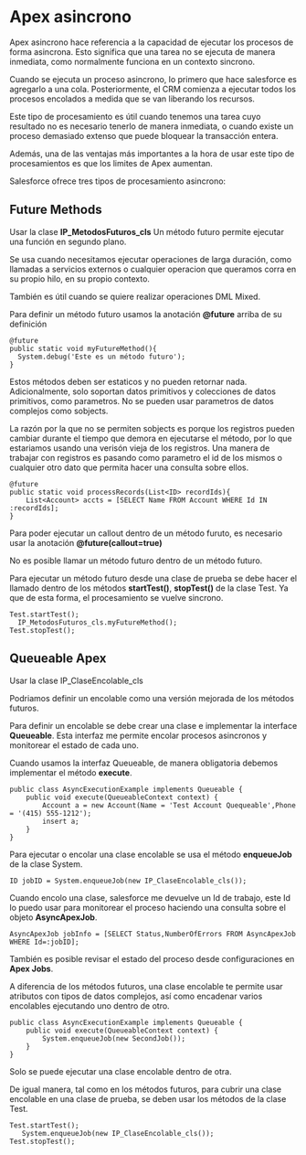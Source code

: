 # Apex asincrono

Apex asincrono hace referencia a la capacidad de ejecutar los procesos de forma asincrona. Esto significa que una tarea no se ejecuta de manera inmediata, 
como normalmente funciona en un contexto sincrono. 

Cuando se ejecuta un proceso asincrono, lo primero que hace salesforce es agregarlo a una cola. Posteriormente, el CRM comienza a ejecutar todos los procesos encolados 
a medida que se van liberando los recursos. 

Este tipo de procesamiento es útil cuando tenemos una tarea cuyo resultado no es necesario tenerlo de manera inmediata,
o cuando existe un proceso demasiado extenso que puede bloquear la transacción entera. 

Además, una de las ventajas más importantes a la hora de usar este tipo de procesamientos es que los limites de Apex aumentan. 

Salesforce ofrece tres tipos de procesamiento asincrono:

## Future Methods

Usar la clase **IP_MetodosFuturos_cls**
Un método futuro permite ejecutar una función en segundo plano.

Se usa cuando necesitamos ejecutar operaciones de larga duración, como llamadas a servicios externos o cualquier operacion que
queramos corra en su propio hilo, en su propio contexto.

También es útil cuando se quiere realizar operaciones DML Mixed. 

Para definir un método futuro usamos la anotación **@future** arriba de su definición

```Apex
@future
public static void myFutureMethod(){   
  System.debug('Este es un método futuro');
}
```

Estos métodos deben ser estaticos y no pueden retornar nada. Adicionalmente, solo soportan datos primitivos y colecciones de datos 
primitivos, como parametros. No se pueden usar parametros de datos complejos como sobjects.

La razón por la que no se permiten sobjects es porque los registros pueden cambiar durante el tiempo que demora en ejecutarse
el método, por lo que estariamos usando una verisón vieja de los registros. Una manera de trabajar con registros es pasando
como parametro el id de los mismos o cualquier otro dato que permita hacer una consulta sobre ellos.

```Apex
@future
public static void processRecords(List<ID> recordIds){   
    List<Account> accts = [SELECT Name FROM Account WHERE Id IN :recordIds];
}
```

Para poder ejecutar un callout dentro de un método furuto, es necesario usar la anotación **@future(callout=true)**

No es posible llamar un método futuro dentro de un método futuro.

Para ejecutar un método futuro desde una clase de prueba se debe hacer el llamado dentro de los métodos **startTest()**, **stopTest()** de 
la clase Test. Ya que de esta forma, el procesamiento se vuelve sincrono. 

```Apex
Test.startTest();        
  IP_MetodosFuturos_cls.myFutureMethod();
Test.stopTest();
```

## Queueable Apex

Usar la clase IP_ClaseEncolable_cls

Podriamos definir un encolable como una versión mejorada de los métodos futuros. 

Para definir un encolable se debe crear una clase e implementar la interface **Queueable**. Esta interfaz me permite encolar procesos 
asincronos y monitorear el estado de cada uno.

Cuando usamos la interfaz Queueable, de manera obligatoria debemos implementar el método **execute**. 

```Apex
public class AsyncExecutionExample implements Queueable {
    public void execute(QueueableContext context) {
        Account a = new Account(Name = 'Test Account Quequeable',Phone = '(415) 555-1212');
        insert a;        
    }
}
```

Para ejecutar o encolar una clase encolable se usa el método **enqueueJob** de la clase System.

```Apex
ID jobID = System.enqueueJob(new IP_ClaseEncolable_cls());
```

Cuando encolo una clase, salesforce me devuelve un Id de trabajo, este Id lo puedo usar para monitorear el proceso haciendo
una consulta sobre el objeto **AsyncApexJob**.

```Apex
AsyncApexJob jobInfo = [SELECT Status,NumberOfErrors FROM AsyncApexJob WHERE Id=:jobID];
```

También es posible revisar el estado del proceso desde configuraciones en **Apex Jobs**.

A diferencia de los métodos futuros, una clase encolable te permite usar atributos con tipos de datos complejos, así como encadenar varios encolables ejecutando uno dentro de otro. 

```Apex
public class AsyncExecutionExample implements Queueable {
    public void execute(QueueableContext context) {
        System.enqueueJob(new SecondJob());
    }
}
```
Solo se puede ejecutar una clase encolable dentro de otra.

De igual manera, tal como en los métodos futuros, para cubrir una clase encolable en una clase de prueba, se deben usar los métodos de la clase Test.

```Apex
Test.startTest();        
   System.enqueueJob(new IP_ClaseEncolable_cls());
Test.stopTest();
```



